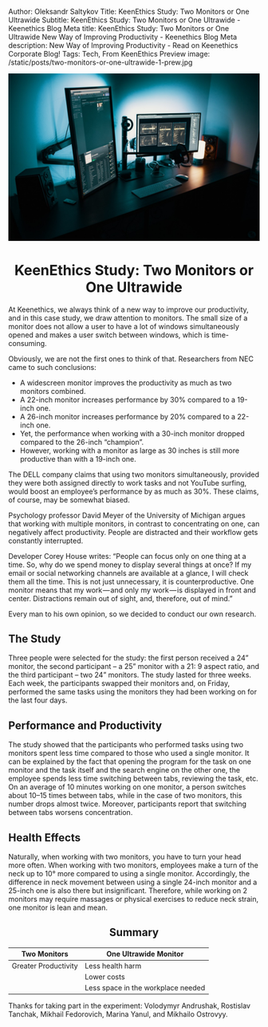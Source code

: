 Author: Oleksandr Saltykov
Title: KeenEthics Study: Two Monitors or One Ultrawide
Subtitle: KeenEthics Study: Two Monitors or One Ultrawide - Keenethics Blog
Meta title: KeenEthics Study: Two Monitors or One Ultrawide New Way of Improving Productivity - Keenethics Blog
Meta description: New Way of Improving Productivity - Read on Keenethics Corporate Blog!
Tags: Tech, From KeenEthics
Preview image: /static/posts/two-monitors-or-one-ultrawide-1-prew.jpg

![Two Monitors or One Ultrawide](/static/posts/two-monitors-or-one-ultrawide-1.jpg)

<h1 style="text-align: center">KeenEthics Study: Two Monitors or One Ultrawide</h1>

At Keenethics, we always think of a new way to improve our productivity, and in this case study, we draw attention to monitors. The small size of a monitor does not allow a user to have a lot of windows simultaneously opened and makes a user switch between windows, which is time-consuming. 

Obviously, we are not the first ones to think of that. Researchers from NEC came to such conclusions:

- A widescreen monitor improves the productivity as much as two monitors combined.
- A 22-inch monitor increases performance by 30% compared to a 19-inch one.
- A 26-inch monitor increases performance by 20% compared to a 22-inch one.
- Yet, the performance when working with a 30-inch monitor dropped compared to the 26-inch “champion”.
- However, working with a monitor as large as 30 inches is still more productive than with a 19-inch one.

The DELL company claims that using two monitors simultaneously, provided they were both assigned directly to work tasks and not YouTube surfing, would boost an employee’s performance by as much as 30%. These claims, of course, may be somewhat biased.

Psychology professor David Meyer of the University of Michigan argues that working with multiple monitors, in contrast to concentrating on one, can negatively affect productivity. People are distracted and their workflow gets constantly interrupted.

Developer Corey House writes: “People can focus only on one thing at a time. So, why do we spend money to display several things at once? If my email or social networking channels are available at a glance, I will check them all the time. This is not just unnecessary, it is counterproductive. One monitor means that my work — and only my work — is displayed in front and center. Distractions remain out of sight, and, therefore, out of mind.”

Every man to his own opinion, so we decided to conduct our own research.

## The Study

Three people were selected for the study: the first person received a 24” monitor, the second participant – a 25” monitor with a 21: 9 aspect ratio, and the third participant – two 24” monitors. The study lasted for three weeks. Each week, the participants swapped their monitors and, on Friday, performed the same tasks using the monitors they had been working on for the last four days.

## Performance and Productivity

The study showed that the participants who performed tasks using two monitors spent less time compared to those who used a single monitor. It can be explained by the fact that opening the program for the task on one monitor and the task itself and the search engine on the other one, the employee spends less time switching between tabs, reviewing the task, etc. On an average of 10 minutes working on one monitor, a person switches about 10–15 times between tabs, while in the case of two monitors, this number drops almost twice. Moreover, participants report that switching between tabs worsens concentration.

## Health Effects

Naturally, when working with two monitors, you have to turn your head more often. When working with two monitors, employees make a turn of the neck up to 10° more compared to using a single monitor. Accordingly, the difference in neck movement between using a single 24-inch monitor and a 25-inch one is also there but insignificant. Therefore, while working on 2 monitors may require massages or physical exercises to reduce neck strain, one monitor is lean and mean.

<h2 style="text-align: center">Summary</h2>


| Two Monitors | One Ultrawide Monitor |
| ------ | ----------- |
| Greater Productivity | Less health harm |
|  | Lower costs |
|  | Less space in the workplace needed |


Thanks for taking part in the experiment: Volodymyr Andrushak, Rostislav Tanchak, Mikhail Fedorovich, Marina Yanul, and Mikhailo Ostrovyy.